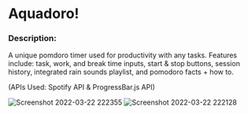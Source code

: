 Aquadoro!
=========
### Description:
A unique pomdoro timer used for productivity with any tasks. Features include: task, work, and break time inputs, start & stop buttons, session history, integrated rain sounds playlist, and  pomodoro facts + how to.

(APIs Used: Spotify API & ProgressBar.js API)

![Screenshot 2022-03-22 222355](https://user-images.githubusercontent.com/98498801/159617737-b7bda900-8cdd-480e-af5f-bf7b20549f0a.png)
![Screenshot 2022-03-22 222128](https://user-images.githubusercontent.com/98498801/159617765-00c59389-c66c-4ea8-bc19-be08193e6c69.png)
